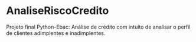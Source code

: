 # AnaliseRiscoCredito
Projeto final Python-Ebac: Análise de crédito com intuito de analisar o perfil de clientes adimplentes e inadimplentes.
